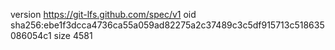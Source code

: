 version https://git-lfs.github.com/spec/v1
oid sha256:ebe1f3dcca4736ca55a059ad82275a2c37489c3c5df915713c518635086054c1
size 4581
